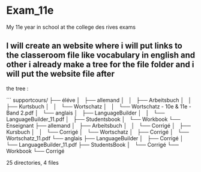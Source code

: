 # Exam_11e
My 11e year in school at the college des rives exams
## I will create an website where i will put links to the classeroom file like vocabulary in english and other i already make a tree for the file folder and i will put the website file after


the tree :

´´´
supportcours/
├── éléve
│   ├── allemand
│   │   ├── Arbeitsbuch
│   │   ├── Kurtsbuch
│   │   └── Wortschatz
│   │       └── Wortschatz - 10e & 11e - Band 2.pdf
│   └── anglais
│       ├── LanguageBuilder
│       │   └── LanguageBuilder_11.pdf
│       ├── Studentsbook
│       └── Workbook
└── Enseignant
    ├── allemand
    │   ├── Arbeitsbuch
    │   │   └── Corrigé
    │   ├── Kursbuch
    │   │   └── Corrigé
    │   └── Wortschatz
    │       ├── Corrigé
    │       └── Wortschatz_11.pdf
    └── anglais
        ├── LanguageBuilder
        │   ├── Corrigé
        │   └── LanguageBuilder_11.pdf
        ├── StudentsBook
        │   └── Corrigé
        └── Workbook
            └── Corrigé

25 directories, 4 files
```

